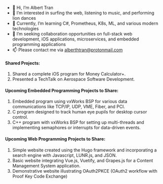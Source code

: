 - 👋 Hi, I’m Albert Tran
- 👀 I’m interested in surfing the web, listening to music, and performing lion dances
- 🌱 Currently, I’m learning C#, Prometheus, K8s, ML, and various modern technologies
- 💞️ I’m seeking collaboration opportunities on full-stack web development, iOS applications, microservices, and embedded programming applications
- 📫 Please contact me via alberthtran@protonmail.com

#### Shared Projects:
1. Shared a complete iOS program for Money Calculator+.
2. Presented a TechTalk on Aerospace Software Development.

#### Upcoming Embedded Programming Projects to Share:
1. Embedded program using vxWorks BSP for various data communications like TCP/IP, UDP, VME, Fiber, and PCI.
2. C program designed to track human eye pupils for desktop cursor control.
3. C++ program with vxWorks BSP for setting up multi-threads and implementing semaphores or interrupts for data-driven events.

#### Upcoming Web Programming Projects to Share:
1. Simple website created using the Hugo framework and incorporating a search engine with Javascript, LUNR.js, and JSON.
2. Basic website integrating Vue.js, Vuetify, and Grapes.js for a Content Management System application.
3. Demonstrative website illustrating OAuth2PKCE (OAuth2 workflow with Proof Key Code Exchange)


  
